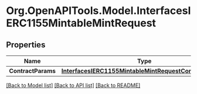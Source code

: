 # Org.OpenAPITools.Model.InterfacesIERC1155MintableMintRequest

## Properties

Name | Type | Description | Notes
------------ | ------------- | ------------- | -------------
**ContractParams** | [**InterfacesIERC1155MintableMintRequestContractParams**](InterfacesIERC1155MintableMintRequestContractParams.md) |  | 

[[Back to Model list]](../README.md#documentation-for-models) [[Back to API list]](../README.md#documentation-for-api-endpoints) [[Back to README]](../README.md)


